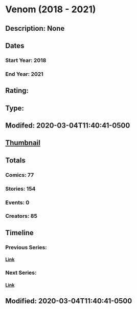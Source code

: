 # Venom (2018 - 2021)
## Description: None
## Dates
### Start Year: 2018
### End Year: 2021
## Rating: 
## Type: 
## Modifed: 2020-03-04T11:40:41-0500
## [Thumbnail](http://i.annihil.us/u/prod/marvel/i/mg/4/90/5aea33cddcb5a.jpg)
## Totals
### Comics: 77
### Stories: 154
### Events: 0
### Creators: 85
## Timeline
### Previous Series: 
#### [Link]()
### Next Series: 
#### [Link]()
## Modified: 2020-03-04T11:40:41-0500